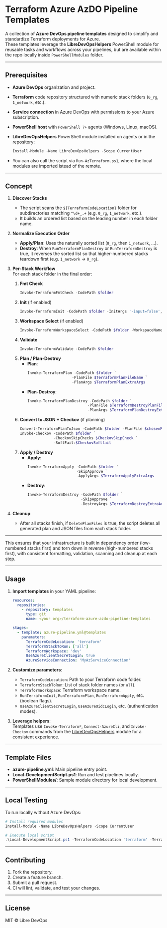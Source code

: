 # Terraform Azure AzDO Pipeline Templates

A collection of **Azure DevOps pipeline templates** designed to simplify and standardize Terraform deployments for Azure.  
These templates leverage the **LibreDevOpsHelpers** PowerShell module for reusable tasks and workflows across your pipelines, but are available within the repo locally inside `PowerShellModules` folder.

---

## Prerequisites

- **Azure DevOps** organization and project.
- **Terraform** code repository structured with numeric stack folders (`0_rg`, `1_network`, etc.).
- **Service connection** in Azure DevOps with permissions to your Azure subscription.
- **PowerShell host** with `PowerShell 7+` agents (Windows, Linux, macOS).
- **LibreDevOpsHelpers** PowerShell module installed on agents or in the repository:
  ```powershell
  Install-Module -Name LibreDevOpsHelpers -Scope CurrentUser
  ```
  
- You can also call the script via `Run-AzTerraform.ps1`, where the local modules are imported istead of the remote.

---

## Concept

1. **Discover Stacks**
    - The script scans the `${TerraformCodeLocation}` folder for subdirectories matching `^\d+_.+` (e.g. `0_rg`, `1_network`, etc.).
    - It builds an ordered list based on the leading number in each folder name.

2. **Normalize Execution Order**
    - **Apply/Plan**: Uses the naturally sorted list (`0_rg`, then `1_network`, …).
    - **Destroy**: When `RunTerraformPlanDestroy` or `RunTerraformDestroy` is true, it reverses the sorted list so that higher-numbered stacks teardown first (e.g. `1_network` → `0_rg`).

3. **Per-Stack Workflow**  
   For each stack folder in the final order:
    1. **Fmt Check**
       ```powershell
       Invoke-TerraformFmtCheck -CodePath $folder
       ```
    2. **Init** (if enabled)
       ```powershell
       Invoke-TerraformInit -CodePath $folder -InitArgs '-input=false','-upgrade=true'
       ```
    3. **Workspace Select** (if enabled)
       ```powershell
       Invoke-TerraformWorkspaceSelect -CodePath $folder -WorkspaceName $TerraformWorkspace
       ```
    4. **Validate**
       ```powershell
       Invoke-TerraformValidate -CodePath $folder
       ```
    5. **Plan / Plan-Destroy**
        - **Plan**:
          ```powershell
          Invoke-TerraformPlan -CodePath $folder `
                              -PlanFile $TerraformPlanFileName `
                              -PlanArgs $TerraformPlanExtraArgs
          ```
        - **Plan-Destroy**:
          ```powershell
          Invoke-TerraformPlanDestroy -CodePath $folder `
                                     -PlanFile $TerraformDestroyPlanFileName `
                                     -PlanArgs $TerraformPlanDestroyExtraArgs
          ```
    6. **Convert to JSON + Checkov** (if planning)
       ```powershell
       Convert-TerraformPlanToJson -CodePath $folder -PlanFile $chosenPlanFile
       Invoke-Checkov -CodePath $folder `
                      -CheckovSkipChecks $CheckovSkipCheck `
                      -SoftFail:$CheckovSoftfail
       ```
    7. **Apply / Destroy**
        - **Apply**:
          ```powershell
          Invoke-TerraformApply -CodePath $folder `
                                -SkipApprove `
                                -ApplyArgs $TerraformApplyExtraArgs
          ```
        - **Destroy**:
          ```powershell
          Invoke-TerraformDestroy -CodePath $folder `
                                  -SkipApprove `
                                  -DestroyArgs $TerraformDestroyExtraArgs
          ```

4. **Cleanup**
    - After all stacks finish, if `DeletePlanFiles` is true, the script deletes all generated plan and JSON files from each stack folder.

---

This ensures that your infrastructure is built in dependency order (low-numbered stacks first) and torn down in reverse (high-numbered stacks first), with consistent formatting, validation, scanning and cleanup at each step.

---

## Usage

1. **Import templates** in your YAML pipeline:
   ```yaml
   resources:
     repositories:
       - repository: templates
         type: git
         name: <your org>/terraform-azure-azdo-pipeline-templates

   stages:
     - template: azure-pipeline.yml@templates
       parameters:
         TerraformCodeLocation: 'terraform'
         TerraformStackToRun: ['all']
         TerraformWorkspace: 'dev'
         UseAzureClientSecretLogin: true
         AzureServiceConnection: 'MyAzServiceConnection'
   ```

2. **Customize parameters**:
    - `TerraformCodeLocation`: Path to your Terraform code folder.
    - `TerraformStackToRun`: List of stack folder names (or `all`).
    - `TerraformWorkspace`: Terraform workspace name.
    - `RunTerraformInit`, `RunTerraformPlan`, `RunTerraformApply`, etc. (boolean flags).
    - `UseAzureClientSecretLogin`, `UseAzureOidcLogin`, etc. (authentication modes).

3. **Leverage helpers**:  
   Templates use `Invoke-Terraform*`, `Connect-AzureCli`, and `Invoke-Checkov` commands from the [LibreDevOpsHelpers](https://www.powershellgallery.com/packages/LibreDevOpsHelpers) module for a consistent experience.

---

## Template Files

- **azure-pipeline.yml**: Main pipeline entry point.
- **Local-DevelopmentScript.ps1**: Run and test pipelines locally.
- **PowerShellModules/**: Sample module directory for local development.

---

## Local Testing

To run locally without Azure DevOps:

```powershell
# Install required modules
Install-Module -Name LibreDevOpsHelpers -Scope CurrentUser

# Execute local script
.\Local-DevelopmentScript.ps1 -TerraformCodeLocation 'terraform' -TerraformStackToRun @('all') -UseAzureClientSecretLogin $true
```

---

## Contributing

1. Fork the repository.
2. Create a feature branch.
3. Submit a pull request.
4. CI will lint, validate, and test your changes.

---

## License

MIT © Libre DevOps  
